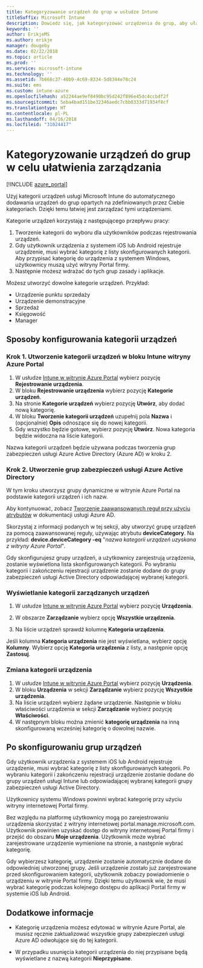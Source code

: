 ```yaml
---
title: Kategoryzowanie urządzeń do grup w usłudze Intune
titleSuffix: Microsoft Intune
description: Dowiedz się, jak kategoryzować urządzenia do grup, aby ułatwić zarządzanie.
keywords: ''
author: ErikjeMS
ms.author: erikje
manager: dougeby
ms.date: 02/22/2018
ms.topic: article
ms.prod: ''
ms.service: microsoft-intune
ms.technology: ''
ms.assetid: 7b668c37-40b9-4c69-8334-5d8344e78c24
ms.suite: ems
ms.custom: intune-azure
ms.openlocfilehash: a52244ae9ef8490bc95d242f896e45dc4ccbdf2f
ms.sourcegitcommit: 5eba4bad151be32346aedc7cbb0333d71934f8cf
ms.translationtype: HT
ms.contentlocale: pl-PL
ms.lasthandoff: 04/16/2018
ms.locfileid: "31024417"
---
```

# <a name="categorize-devices-into-groups-for-easier-management"></a>Kategoryzowanie urządzeń do grup w celu ułatwienia zarządzania

[!INCLUDE [azure_portal](./includes/azure_portal.md)]

Użyj kategorii urządzeń usługi Microsoft Intune do automatycznego dodawania urządzeń do grup opartych na zdefiniowanych przez Ciebie kategoriach. Dzięki temu łatwiej jest zarządzać tymi urządzeniami.

Kategorie urządzeń korzystają z następującego przepływu pracy:
1. Tworzenie kategorii do wyboru dla użytkowników podczas rejestrowania urządzeń.
2. Gdy użytkownik urządzenia z systemem iOS lub Android rejestruje urządzenie, musi wybrać kategorię z listy skonfigurowanych kategorii. Aby przypisać kategorię do urządzenia z systemem Windows, użytkownicy muszą użyć witryny Portal firmy.
3. Następnie możesz wdrażać do tych grup zasady i aplikacje.

Możesz utworzyć dowolne kategorie urządzeń. Przykład:
- Urządzenie punktu sprzedaży
- Urządzenie demonstracyjne
- Sprzedaż
- Księgowość
- Manager

## <a name="how-to-configure-device-categories"></a>Sposoby konfigurowania kategorii urządzeń

### <a name="step-1-create-device-categories-on-the-intune-blade-of-the-azure-portal"></a>Krok 1. Utworzenie kategorii urządzeń w bloku Intune witryny Azure Portal
1. W usłudze [Intune w witrynie Azure Portal](https://aka.ms/intuneportal) wybierz pozycję **Rejestrowanie urządzenia**.
2. W bloku **Rejestrowanie urządzenia** wybierz pozycję **Kategorie urządzeń**.
3. Na stronie **Kategorie urządzeń** wybierz pozycję **Utwórz**, aby dodać nową kategorię.
4. W bloku **Tworzenie kategorii urządzeń** uzupełnij pola **Nazwa** i (opcjonalnie) **Opis** odnoszące się do nowej kategorii.
5. Gdy wszystko będzie gotowe, wybierz pozycję **Utwórz**. Nowa kategoria będzie widoczna na liście kategorii.

Nazwa kategorii urządzeń będzie używana podczas tworzenia grup zabezpieczeń usługi Azure Active Directory (Azure AD) w kroku 2.

### <a name="step-2-create-azure-active-directory-security-groups"></a>Krok 2. Utworzenie grup zabezpieczeń usługi Azure Active Directory
W tym kroku utworzysz grupy dynamiczne w witrynie Azure Portal na podstawie kategorii urządzeń i ich nazw.

Aby kontynuować, zobacz [Tworzenie zaawansowanych reguł przy użyciu atrybutów](https://azure.microsoft.com/documentation/articles/active-directory-accessmanagement-groups-with-advanced-rules/#using-attributes-to-create-rules-for-device-objects) w dokumentacji usługi Azure AD.

Skorzystaj z informacji podanych w tej sekcji, aby utworzyć grupę urządzeń za pomocą zaawansowanej reguły, używając atrybutu **deviceCategory**. Na przykład: **device.deviceCategory -eq** "*nazwa kategorii urządzeń uzyskana z witryny Azure Portal*".

Gdy skonfigurujesz grupy urządzeń, a użytkownicy zarejestrują urządzenia, zostanie wyświetlona lista skonfigurowanych kategorii. Po wybraniu kategorii i zakończeniu rejestracji urządzenie zostanie dodane do grupy zabezpieczeń usługi Active Directory odpowiadającej wybranej kategorii.

### <a name="view-the-categories-of-devices-that-you-manage"></a>Wyświetlanie kategorii zarządzanych urządzeń

1.  W usłudze [Intune w witrynie Azure Portal](https://aka.ms/intuneportal) wybierz pozycję **Urządzenia**.

2.  W obszarze **Zarządzanie** wybierz opcję **Wszystkie urządzenia**.

3.  Na liście urządzeń sprawdź kolumnę **Kategoria urządzenia**.

Jeśli kolumna **Kategoria urządzenia** nie jest wyświetlana, wybierz opcję **Kolumny**. Wybierz opcję **Kategoria urządzenia** z listy, a następnie opcję **Zastosuj**.

### <a name="change-the-category-of-a-device"></a>Zmiana kategorii urządzenia

1. W usłudze [Intune w witrynie Azure Portal](https://aka.ms/intuneportal) wybierz pozycję **Urządzenia**.
2. W bloku **Urządzenia** w sekcji **Zarządzanie** wybierz pozycję **Wszystkie urządzenia**.
3. Na liście urządzeń wybierz żądane urządzenie. Następnie w bloku właściwości urządzenia w sekcji **Zarządzanie** wybierz pozycję **Właściwości**.
4. W następnym bloku można zmienić **kategorię urządzenia** na inną skonfigurowaną wcześniej kategorię o dowolnej nazwie.

## <a name="after-you-configure-device-groups"></a>Po skonfigurowaniu grup urządzeń

Gdy użytkownik urządzenia z systemem iOS lub Android rejestruje urządzenie, musi wybrać kategorię z listy skonfigurowanych kategorii. Po wybraniu kategorii i zakończeniu rejestracji urządzenie zostanie dodane do grupy urządzeń usługi Intune lub odpowiadającej wybranej kategorii grupy zabezpieczeń usługi Active Directory.

Użytkownicy systemu Windows powinni wybrać kategorię przy użyciu witryny internetowej Portal firmy.

Bez względu na platformę użytkownicy mogą po zarejestrowaniu urządzenia skorzystać z witryny internetowej portal.manage.microsoft.com. Użytkownik powinien uzyskać dostęp do witryny internetowej Portal firmy i przejść do obszaru **Moje urządzenia**. Użytkownik może wybrać zarejestrowane urządzenie wymienione na stronie, a następnie wybrać kategorię.

Gdy wybierzesz kategorię, urządzenie zostanie automatycznie dodane do odpowiedniej utworzonej grupy. Jeśli urządzenie zostało już zarejestrowane przed skonfigurowaniem kategorii, użytkownik zobaczy powiadomienie o urządzeniu w witrynie Portal firmy. Dzięki temu użytkownik wie, że musi wybrać kategorię podczas kolejnego dostępu do aplikacji Portal firmy w systemie iOS lub Android.

## <a name="further-information"></a>Dodatkowe informacje
- Kategorię urządzenia możesz edytować w witrynie Azure Portal, ale musisz ręcznie zaktualizować wszystkie grupy zabezpieczeń usługi Azure AD odwołujące się do tej kategorii.

- W przypadku usunięcia kategorii urządzenia do niej przypisane będą wyświetlane z nazwą kategorii **Nieprzypisane**.
